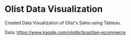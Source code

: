 # Olist Data Visualization

Created Data Visualization of Olist's Sales using Tableau.

Data: https://www.kaggle.com/olistbr/brazilian-ecommerce
